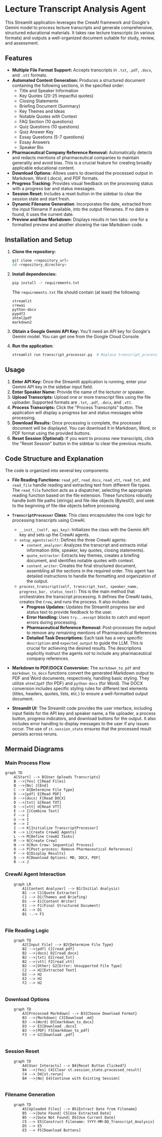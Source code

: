 # Lecture Transcript Analysis Agent

This Streamlit application leverages the CrewAI framework and Google's Gemini model to process lecture transcripts and generate comprehensive, structured educational materials.  It takes raw lecture transcripts (in various formats) and outputs a well-organized document suitable for study, review, and assessment.

## Features

*   **Multiple File Format Support:** Accepts transcripts in `.txt`, `.pdf`, `.docx`, and `.vtt` formats.
*   **Automated Content Generation:**  Produces a structured document containing the following sections, in the specified order:
    *   Title and Speaker Information
    *   Key Quotes (20-25 impactful quotes)
    *   Closing Statements
    *   Briefing Document (Summary)
    *   Key Themes and Ideas
    *   Notable Quotes with Context
    *   FAQ Section (10 questions)
    *   Quiz Questions (10 questions)
    *   Quiz Answer Key
    *   Essay Questions (5-7 questions)
    *   Essay Answers
    *   Speaker Bio
*   **Pharmaceutical Company Reference Removal:**  Automatically detects and redacts mentions of pharmaceutical companies to maintain generality and avoid bias.  This is a crucial feature for creating broadly applicable educational content.
*   **Download Options:** Allows users to download the processed output in Markdown, Word (.docx), and PDF formats.
*   **Progress Tracking:**  Provides visual feedback on the processing status with a progress bar and status messages.
* **Session Reset:** Includes a reset button in the sidebar to clear the session state and start fresh.
* **Dynamic Filename Generation**: Incorporates the date, extracted from the input filename if available, into the output filenames. If no date is found, it uses the current date.
* **Preview and Raw Markdown:** Displays results in two tabs: one for a formatted preview and another showing the raw Markdown code.

## Installation and Setup

1.  **Clone the repository:**

    ```bash
    git clone <repository_url>
    cd <repository_directory>
    ```

2.  **Install dependencies:**

    ```bash
    pip install -r requirements.txt
    ```
    The `requirements.txt` file should contain (at least) the following:

    ```
    streamlit
    crewai
    python-docx
    pypdf2
    xhtml2pdf
    markdown2
    ```

3.  **Obtain a Google Gemini API Key:** You'll need an API key for Google's Gemini model.  You can get one from the Google Cloud Console.

4.  **Run the application:**

    ```bash
    streamlit run transcript_processor.py  # Replace transcript_processor.py with the actual filename
    ```

## Usage

1.  **Enter API Key:** Once the Streamlit application is running, enter your Gemini API key in the sidebar input field.
2.  **Enter Speaker Name:** Provide the name of the lecturer or speaker.
3.  **Upload Transcripts:** Upload one or more transcript files using the file uploader.  Supported formats are `.txt`, `.pdf`, `.docx`, and `.vtt`.
4.  **Process Transcripts:** Click the "Process Transcripts" button.  The application will display a progress bar and status messages while processing.
5.  **Download Results:** Once processing is complete, the processed document will be displayed.  You can download it in Markdown, Word, or PDF format using the provided buttons.
6. **Reset Session (Optional):** If you want to process new transcripts, click the "Reset Session" button in the sidebar to clear the previous results.

## Code Structure and Explanation

The code is organized into several key components:

*   **File Reading Functions:**  `read_pdf`, `read_docx`, `read_vtt`, `read_txt`, and `read_file` handle reading and extracting text from different file types.  The `read_file` function acts as a dispatcher, selecting the appropriate reading function based on the file extension.  These functions robustly handle both file paths (strings) and file-like objects (BytesIO), and seek to the beginning of file-like objects before processing.

*   **`TranscriptProcessor` Class:** This class encapsulates the core logic for processing transcripts using CrewAI.

    *   `__init__(self, api_key)`: Initializes the class with the Gemini API key and sets up the CrewAI agents.
    *   `setup_agents(self)`: Defines the three CrewAI agents:
        *   `content_analyzer`: Analyzes the transcript and extracts initial information (title, speaker, key quotes, closing statements).
        *   `quote_extractor`: Extracts key themes, creates a briefing document, and identifies notable quotes with context.
        *   `content_writer`:  Creates the final structured document, assembling all the sections in the required order. This agent has detailed instructions to handle the formatting and organization of the output.
    *   `process_transcript(self, transcript_text, speaker_name, progress_bar, status_text)`: This is the main method that orchestrates the transcript processing. It defines the CrewAI tasks, creates the `Crew`, and runs the process. It also includes:
        *   **Progress Updates:**  Updates the Streamlit progress bar and status text to provide feedback to the user.
        *   **Error Handling:**  Uses `try...except` blocks to catch and report errors during processing.
        *   **Pharmaceutical Reference Removal:** Post-processes the output to remove any remaining mentions of Pharmaceutical References
        *   **Detailed Task Descriptions:** Each task has a very specific `description` and `expected_output` to guide the LLM. This is crucial for achieving the desired results. The descriptions explicitly instruct the agents *not* to include any pharmaceutical company references.

*   **Markdown to PDF/DOCX Conversion:** The `markdown_to_pdf` and `markdown_to_docx` functions convert the generated Markdown output to PDF and Word documents, respectively, handling basic styling. They utilize `xhtml2pdf` (for PDF) and `python-docx` (for Word). The DOCX conversion includes specific styling rules for different text elements (titles, headers, quotes, lists, etc.) to ensure a well-formatted output document.

*   **Streamlit UI:** The Streamlit code provides the user interface, including input fields for the API key and speaker name, a file uploader, a process button, progress indicators, and download buttons for the output. It also includes error handling to display messages to the user if any issues occur. The use of `st.session_state` ensures that the processed result persists across reruns.

## Mermaid Diagrams

### Main Process Flow
```mermaid
graph TD
    A[Start] --> B{User Uploads Transcripts}
    B -->|Yes| C[Read Files]
    B -->|No| J[End]
    C --> D{Determine File Type}
    D -->|pdf| E[Read PDF]
    D -->|docx| F[Read DOCX]
    D -->|txt| G[Read TXT]
    D -->|vtt| H[Read VTT]
    E --> I[Combine Text]
    F --> I
    G --> I
    H --> I
    I --> K[Initialize TranscriptProcessor]
    K --> L[Create CrewAI Agents]
    L --> M[Define CrewAI Tasks]
    M --> N[Create Crew]
    N --> O[Run Crew: Sequential Process]
    O --> P[Post-process: Remove Pharmaceutical References]
    P --> Q[Display Results]
    Q --> R[Download Options: MD, DOCX, PDF]
    R --> J
```
### CrewAI Agent Interaction
```mermaid
    graph LR
        A1[Content Analyzer] --> B1(Initial Analysis)
        B1 --> C1[Quote Extractor]
        C1 --> D1(Themes and Briefing)
        D1 --> E1[Content Writer]
        E1 --> F1(Final Structured Document)
        A1 --> D1  
        B1 -.-> F1 
    
```
### File Reading Logic
```mermaid
    graph TD
        A2[Input File] --> B2{Determine File Type}
        B2 -->|pdf| C2[read_pdf]
        B2 -->|docx| D2[read_docx]
        B2 -->|txt| E2[read_txt]
        B2 -->|vtt| F2[read_vtt]
        B2 -->|Other| G2[Error: Unsupported File Type]
        C2 --> H2[Extracted Text]
        D2 --> H2
        E2 --> H2
        F2 --> H2
    
```
### Download Options
```mermaid
    graph TD
        A3[Processed Markdown] --> B3{Choose Download Format}
        B3 -->|Markdown| C3[Download .md]
        B3 -->|Word| D3[markdown_to_docx]
        D3 --> E3[Download .docx]
        B3 -->|PDF| F3[markdown_to_pdf]
        F3 --> G3[Download .pdf]
    
```
### Session Reset
```mermaid
    graph TD
        A4[User Interacts] --> B4{Reset Button Clicked?}
        B4 -->|Yes| C4[Clear st.session_state.processed_result]
        C4 --> D4[st.rerun]
        B4 -->|No| E4[Continue with Existing Session]
    
```
### Filename Generation
```mermaid
    graph TD
        A5[Uploaded Files] --> B5{Extract Date from Filename}
        B5 -->|Date Found| C5[Use Extracted Date]
        B5 -->|Date Not Found| D5[Use Current Date]
        C5 --> E5[Construct Filename: YYYY-MM-DD_Transcript_Analysis]
        D5 --> E5
        E5 --> F5[Download Buttons]
    
```
